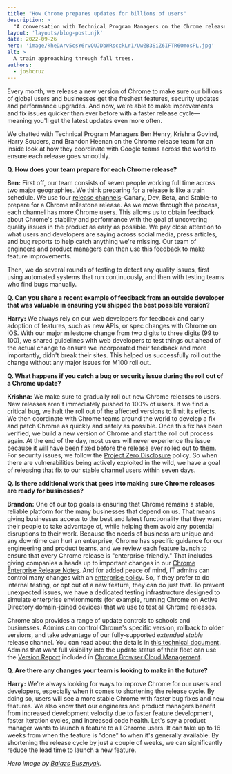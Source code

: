 ```yaml
---
title: "How Chrome prepares updates for billions of users"
description: >
  "A conversation with Technical Program Managers on the Chrome release team, learning how they ensure each release goes smoothly."
layout: 'layouts/blog-post.njk'
date: 2022-09-26
hero: 'image/kheDArv5csY6rvQUJDbWRscckLr1/UwZB3SiZ6IFTR6OmosPL.jpg'
alt: >
  A train approaching through fall trees.
authors:
  - joshcruz
---
```


Every month, we release a new version of Chrome to make sure our billions of global users and businesses get the freshest features, security updates and performance upgrades. And now, we're able to make improvements and fix issues quicker than ever before with a faster release cycle—meaning you'll get the latest updates even more often.

We chatted with Technical Program Managers Ben Henry, Krishna Govind, Harry Souders, and Brandon Heenan on the Chrome release team for an inside look at how they coordinate with Google teams across the world to ensure each release goes smoothly. 

**Q. How does your team prepare for each Chrome release?**

**Ben:** First off, our team consists of seven people working full time across two major geographies. We think preparing for a release is like a train schedule. We use four [release channels](https://www.youtube.com/watch?v=WL1guL5n9PU&t=3s)–Canary, Dev, Beta, and Stable–to prepare for a Chrome milestone release. As we move through the process, each channel has more Chrome users. This allows us to obtain feedback about Chrome's stability and performance with the goal of uncovering quality issues in the product as early as possible. We pay close attention to what users and developers are saying across social media, press articles, and bug reports to help catch anything we're missing. Our team of engineers and product managers can then use this feedback to make feature improvements. 

Then, we do several rounds of testing to detect any quality issues, first using automated systems that run continuously, and then with testing teams who find bugs manually.

**Q. Can you share a recent example of feedback from an outside developer that was valuable in ensuring you shipped the best possible version?**

**Harry:** We always rely on our web developers for feedback and early adoption of features, such as new APIs, or spec changes with Chrome on iOS. With our major milestone change from two digits to three digits (99 to 100), we shared guidelines with web developers to test things out ahead of the actual change to ensure we incorporated their feedback and more importantly, didn't break their sites. This helped us successfully roll out the change without any major issues for M100 roll out. 

**Q. What happens if you catch a bug or security issue during the roll out of a Chrome update?**

**Krishna:** We make sure to gradually roll out new Chrome releases to users. New releases aren't immediately pushed to 100% of users. If we find a critical bug, we halt the roll out of the affected versions to limit its effects. We then coordinate with Chrome teams around the world to develop a fix and patch Chrome as quickly and safely as possible. Once this fix has been verified, we build a new version of Chrome and start the roll out process again. At the end of the day, most users will never experience the issue because it will have been fixed before the release ever rolled out to them. For security issues, we follow the [Project Zero Disclosure](https://googleprojectzero.blogspot.com/2021/04/policy-and-disclosure-2021-edition.html) policy. So when there are vulnerabilities being actively exploited in the wild, we have a goal of releasing that fix to our stable channel users within seven days.

**Q. Is there additional work that goes into making sure Chrome releases are ready for businesses?**

**Brandon:** One of our top goals is ensuring that Chrome remains a stable, reliable platform for the many businesses that depend on us. That means giving businesses access to the best and latest functionality that they want their people to take advantage of, while helping them avoid any potential disruptions to their work. Because the needs of business are unique and any downtime can hurt an enterprise, Chrome has specific guidance for our engineering and product teams, and we review each feature launch to ensure that every Chrome release is "enterprise-friendly." That includes giving companies a heads up to important changes in our [Chrome Enterprise Release Notes](https://support.google.com/chrome/a/answer/7679408). And for added peace of mind, IT admins can control many changes with an [enterprise policy](https://chromeenterprise.google/policies/). So, if they prefer to do internal testing, or opt out of a new feature, they can do just that. To prevent unexpected issues, we have a dedicated testing infrastructure designed to simulate enterprise environments (for example, running Chrome on Active Directory domain-joined devices) that we use to test all Chrome releases.

Chrome also provides a range of update controls to schools and businesses. Admins can control Chrome's specific version, rollback to older versions, and take advantage of our fully-supported _extended stable_ release channel. You can read about the details in [this technical document](https://support.google.com/chrome/a/answer/9982578). Admins that want full visibility into the update status of their fleet can use the [Version Report](https://www.youtube.com/watch?v=Fcp0i8V8SWc) included in [Chrome Browser Cloud Management](https://g.co/chromecloudmanagement). 

**Q. Are there any changes your team is looking to make in the future?**

**Harry:** We're always looking for ways to improve Chrome for our users and developers, especially when it comes to shortening the release cycle. By doing so, users will see a more stable Chrome with faster bug fixes and new features. We also know that our engineers and product managers benefit from increased development velocity due to faster feature development, faster iteration cycles, and increased code health. Let's say a product manager wants to launch a feature to all Chrome users. It can take up to 16 weeks from when the feature is "done" to when it's generally available. By shortening the release cycle by just a couple of weeks, we can significantly reduce the lead time to launch a new feature.

_Hero image by [Balazs Busznyak](https://unsplash.com/@balazsbusznyak?utm_source=unsplash&utm_medium=referral&utm_content=creditCopyText)._
  
